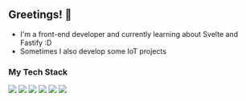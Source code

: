 ## Greetings! 👋
- I'm a front-end developer and currently learning about Svelte and Fastify :D
- Sometimes I also develop some IoT projects

### My Tech Stack
<img src="https://img.shields.io/badge/shadcn%2Fui-000000?style=for-the-badge&logo=shadcnui&logoColor=whit"> <img src="https://img.shields.io/badge/Tailwind_CSS-38B2AC?style=for-the-badge&logo=tailwind-css&logoColor=white"> <img src="https://img.shields.io/badge/Vite-B73BFE?style=for-the-badge&logo=vite&logoColor=FFD62E"> <img src="https://img.shields.io/badge/Svelte-4A4A55?style=for-the-badge&logo=svelte&logoColor=FF3E00"> <img src="https://img.shields.io/badge/fastify-202020?style=for-the-badge&logo=fastify&logoColor=white"/> <img src="https://img.shields.io/badge/MongoDB-4EA94B?style=for-the-badge&logo=mongodb&logoColor=white">
